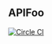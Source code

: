 ## APIFoo

[![Circle CI](https://circleci.com/gh/apifoo/apifoo/tree/master.svg?style=svg)](https://circleci.com/gh/apifoo/apifoo/tree/master)